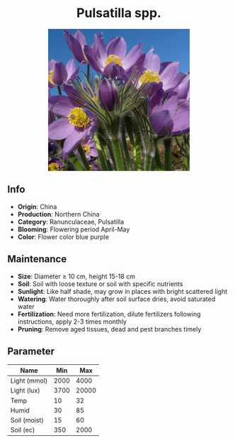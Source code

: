<h1 align='center'>Pulsatilla spp.</h1>
<p align="center">
    <img 
        align='center'
        width='320'
        src="../images/pulsatilla spp.png" 
        alt='Pulsatilla spp.' />
</p>

## Info

 - **Origin**: China
 - **Production**: Northern China
 - **Category**: Ranunculaceae, Pulsatilla
 - **Blooming**: Flowering period April-May
 - **Color**: Flower color blue purple

## Maintenance

 - **Size**: Diameter ≥ 10 cm, height 15-18 cm
 - **Soil**: Soil with loose texture or soil with specific nutrients
 - **Sunlight**: Like half shade, may grow in places with bright scattered light
 - **Watering**: Water thoroughly after soil surface dries, avoid saturated water
 - **Fertilization**: Need more fertilization, dilute fertilizers following instructions, apply 2-3 times monthly
 - **Pruning**: Remove aged tissues, dead and pest branches timely

## Parameter

| Name         | Min  | Max   |
|--------------|------|-------|
| Light (mmol) | 2000 | 4000  |
| Light (lux)  | 3700 | 20000 |
| Temp         | 10    | 32    |
| Humid        | 30   | 85    |
| Soil (moist) | 15   | 60    |
| Soil (ec)    | 350  | 2000  |